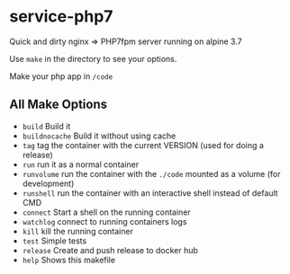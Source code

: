 # service-php7
Quick and dirty nginx => PHP7fpm server running on alpine 3.7

Use `make` in the directory to see your options.

Make your php app in `/code`

## All Make Options
* `build` Build it
* `buildnocache` Build it without using cache
* `tag` tag the container with the current VERSION (used for doing a release)
* `run` run it as a normal container
* `runvolume` run the container with the `./code` mounted as a volume (for development)
* `runshell` run the container with an interactive shell instead of default CMD
* `connect` Start a shell on the running container
* `watchlog` connect to running containers logs
* `kill` kill the running container
* `test` Simple tests
* `release` Create and push release to docker hub
* `help` Shows this makefile

